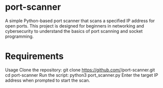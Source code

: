 # port-scanner
A simple Python-based port scanner that scans a specified IP address for open ports. This project is designed for beginners in networking and cybersecurity to understand the basics of port scanning and socket programming.
# Requirements
Usage
Clone the repository:
git clone https://github.com/<YourGitHubUsername>/port-scanner.git
cd port-scanner
Run the script:
python3 port_scanner.py
Enter the target IP address when prompted to start the scan.

